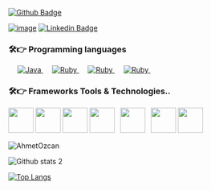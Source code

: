 [![Github Badge](https://img.shields.io/badge/-Github-000?style=quare&labelColor=000&logo=Github&logoColor=white&link=link)](https://github.com/aozcann)

[![image](https://img.shields.io/badge/AhmetOZCAN-send%20a%20mail-red?style=for-the-badge&logo=gmail&logoColor=red)](mailto:ozcanahmet94@gmail.com)
[![Linkedin Badge](https://img.shields.io/badge/AhmetOZCAN-follow%20on%20linkedin-blue?style=for-the-badge&logo=linkedin)](https://www.linkedin.com/in/-ahmetozcan/)

### 🛠️👉 Programming languages

<p align="left"> 
  &emsp;
  <a href="">
    <img alt="Java" src="https://img.shields.io/badge/java-%23F7DF1E.svg?logo=java&logoColor=white&color=orange"/>
  </a>
    &emsp;
  <a href="">
    <img alt="Ruby" src="https://img.shields.io/badge/sql-%23F7DF1E.svg?logo=ruby&logoColor=white&color=d9534f"/>
  </a>
      &emsp;
    <a href="">
    <img alt="Ruby" src="https://www.vectorlogo.zone/logos/ruby-lang/ruby-lang-horizontal.svg"/>
  </a>
      &emsp;
    <a href="">
    <img alt="Ruby" src="https://www.vectorlogo.zone/logos/reactjs/reactjs-ar21.svg"/>
  </a>
      &emsp;
</p>

### 🛠️👉  Frameworks Tools & Technologies..
<p align="left">
  <code><img height="50" src="https://www.vectorlogo.zone/logos/springio/springio-ar21.svg"></code>
  <code><img height="50" src="https://www.vectorlogo.zone/logos/ruby-lang/ruby-lang-horizontal.svg"></code>
  <code><img height="50" src="https://www.vectorlogo.zone/logos/reactjs/reactjs-ar21.svg"></code>
  <code><img height="50" src="https://www.vectorlogo.zone/logos/docker/docker-official.svg"></code>
  <code> <img height="50" src="https://www.vectorlogo.zone/logos/postgresql/postgresql-vertical.svg"> </code>
   <code><img height="50" src="https://www.vectorlogo.zone/logos/getpostman/getpostman-ar21.svg"></code>
 <code><img height="50" src="https://www.vectorlogo.zone/logos/hibernate/hibernate-ar21.svg"></code>
</p>




<p><img src="https://github-readme-streak-stats.herokuapp.com/?user=aozcann&theme=algolia" alt="AhmetOzcan"  /></p>

![Github stats 2](https://github-readme-stats.vercel.app/api?username=aozcann&show_icons=true&theme=radical)

[![Top Langs](https://github-readme-stats.vercel.app/api/top-langs?username=aozcann&show_icons=true&locale=en&layout=compact&theme=chartreuse-dark&"%20alt="ovi)](https://github.com/aozcann)

<!---
aozcann/aozcann is a ✨ special ✨ repository because its `README.md` (this file) appears on your GitHub profile.
You can click the Preview link to take a look at your changes.
--->
